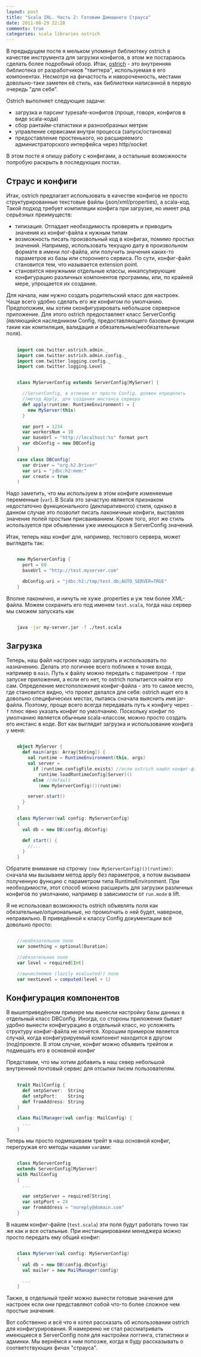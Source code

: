 ```yaml
---
layout: post
title: "Scala IRL. Часть 2: Готовим Домашнего Страуса"
date: 2011-08-29 22:28
comments: true
categories: scala libraries ostrich
---
```


В предыдущем посте я мельком упомянул библиотеку ostrich в качестве инструмента для загрузки конфигов, в этом же постараюсь сделать более подробный обзор. Итак, [ostrich](github.com/twitter/ostrich) - это внутренняя библиотека от разработчиков "твиттера", используемая в его компонентах. Несмотря на фичастость и навороченность, местами довольно-таки заметен её стиль, как библиотеки написанной в первую очередь "для себя". 

Оstrich выполняет следующие задачи:

- загрузка и парсинг typesafe-конфигов (проще, говоря, конфигов в виде scala-кода)
- сбор рантайм-статистики и разнообразных метрик
- управление сервисами внутри процесса (запуск/остановка)
- предоставление простенького, но расширяемого администраторского интерфейса через http/socket 

В этом посте я опишу работу с конфигами, а остальные возможности попробую раскрыть в последующих постах.

## Страус и конфиги
Итак, ostrich предлагает использовать в качестве конфигов не просто структурированные текстовые файлы (json/xml/properties), а scala-код. Такой подход требует компиляции конфига при загрузке, но имеет ряд серьёзных преимуществ:

- типизация. Отпадает необходимость проверять и приводить значения из конфиг-файла к нужным типам
- возможность писать произвольный код в конфигах, помимо простых значений. Например, использовать текущую дату в произвольном формате в имени лог-файла, или получить значения каких-то параметров из базы или стороннего сервиса. По сути, конфиг-файл становится тем, что называется extension point.
- становятся ненужными отдельные классы, инкапсулирующие конфигурацию различных компонентов программы, или, по крайней мере, упрощается их создание.

Для начала, нам нужно создать родительский класс для настроек. Чаще всего удобно сделать его же конфигом по умолчанию. Предположим, мы хотим сконфигурировать небольшое серверное приложение. Для этого ostrich предоставляет класс ServerConfig (являющийся наследником Config, предоставляющего базовые функции такие как компиляция, валидация и обязательные/необязательные поля).

``` scala
	
    import com.twitter.ostrich.admin._
    import com.twitter.ostrich.admin.config._
    import com.twitter.logging.config._
    import com.twitter.logging.Level


    class MyServerConfig extends ServerConfig[MyServer] {

      //ServerConfig, в отличие от просто Config, должен определить 
      //метод Apply, для создания инстанса сервера
      def apply(runtime: RuntimeEnvironment) = {
        new MyServer(this)
      }

      var port = 1234
      var workersNum = 10
      var baseUrl = "http://localhost:%s" format port
      var dbConfig = new DBConfig
    }

    case class DBConfig(
      var driver = "org.h2.Driver"
      var uri = "jdbc:h2:mem:"
      var create = true
    )

```

Надо заметить, что мы используем в этом конфиге изменяемые переменные (`var`). В Scala это зачастую является признаком недостаточно функционального (декларативного) стиля, однако в данном случае это позволит писать лаконичные конфиги, выставляя значение полей простым присваиванием. Кроме того, этот же стиль используется при объявлении уже имеющихся в ServerConfig значений.

Итак, теперь наш конфиг для, например, тестового сервера, может выглядеть так:

``` scala

    new MyServerConfig {
      port = 80
      baseUrl = "http://test.myserver.com"

      dbConfig.uri = "jdbc:h2:/tmp/test.db;AUTO_SERVER=TRUE"
    }

```

Вполне лаконично, и ничуть не хуже .properties и уж тем более XML-файла. Можем сохранить его под именем `test.scala`, тогда наш сервер мы сможем запускать как

``` bash

    java -jar my-server.jar -f ./test.scala

```

## Загрузка
Теперь, наш файл настроек надо загрузить и использовать по назначению. Делать это логичнее всего поближе к точке входа, например в `main`. Путь к файлу можно передать с параметром `-f` при запуске приложения, а если его нет, то ostrich попытается найти его сам. Определение местоположения конфиг-файла - это то самое место, где становится видно, что проект делался для себя: ostrich ищет его в довольно специфических местах, пытаясь сначала выяснить имя jar-файла. Поэтому, проще всего всегда передавать путь к конфигу через `-f` плюс явно указать конфиг по умолчанию. Поскольку конфиг по умолчанию является обычным scala-классом, можно просто создать его инстанс в коде. Вот как выглядит загрузка и использование конфига у меня:

``` scala

    object MyServer {
      def main(args: Array[String]) {
        val runtime = RuntimeEnvironment(this, args)
        val server =
          if (runtime.configFile.exists) //если ostrich нашёл конфиг-файл 
            runtime.loadRuntimeConfig[Server]()
          else //default
            (new MyServerConfig)()(runtime)

        server.start()
      }
    }

    class MyServer(val config: MyServerConfig) 
    {
      val db = new DB(config.dbConfig)

      def start() {
        //...
      }
    }

```

Обратите внимание на строчку `(new MyServerConfig)()(runtime)`: сначала мы вызываем метод apply без параметров, а потом вызываем полученную функцию с параметром типа RuntimeEnvironment. При необходимости, этот способ можно расширить для загрузки различных конфигов по умолчанию, например в зависимости от `run.mode` в lift.

Я не использовал возможность ostrich объявлять поля как обязательные/опциональные, но промолчать о ней будет, наверное, неправильно. В приведённой к классу Config документации всё довольно просто:

``` scala

    //необязательное поле
    var something = optional[Duration]

    //обязательное поле
    var level = required[Int]

    //вычисляемое (lazily evaluated!) поле
    var nextLevel = computed(level + 1)

```

## Конфигурация компонентов
В вышеприведённом примере мы вынесли настройку базы данных в отдельный класс DBConfig. Иногда, со стороны приложения бывает удобно вынести конфигурацию в отдельный класс, но усложнять структуру конфиг-файла не хочется. Хорошим примером является случай, когда конфигурируемый компонент находится в другом (под)проекте. В этом случае, конфиг можно объявить трейтом и подмешать его в основной конфиг

Представим, что мы хотим добавить в наш север небольшой внутренний почтовый сервис для отсылки писем пользователям. 

``` scala
    
    trait MailConfig {
      def smtpServer:  String
      def smtpPort:    String
      def fromAddress: String  
    }

    class MailManager(val config: MailConfig) {
      ...
    }

```    

Теперь мы просто подмешиваем трейт в наш основной конфиг, перегружая его методы нашими `var`ами:

``` scala

    class MyServerConfig 
    extends ServerConfig[MyServer] 
    with MailConfig
    {
      ...

      var smtpServer = required[String]
      var smtpPort = 24
      var fromAddress = "noreply@domain.com"
    }

```

В нашем конфиг-файле (`test.scala`) эти поля будут работать точно так же как и все остальные. При инстанциировании менеджера можно просто передать ему общий конфиг:

``` scala

    class MyServer(val config: MyServerConfig) 
    {
      val db = new DB(config.dbConfig)
      val mailer = new MailManager(config)

      ...
    }


```

Также, в отдельный трейт можно вынести готовые значения для настроек если они представляют собой что-то более сложное чем простые значения.

Вот собственно и всё что я хотел рассказать об использовании ostrich для конфигурирования. Я намеренно не стал рассматривать имеющиеся в ServerConfig поля для настройки логгинга, статистики и админки. Мы вернёмся к ним попозже, когда я буду рассказывать о соответствующих фичах "страуса".